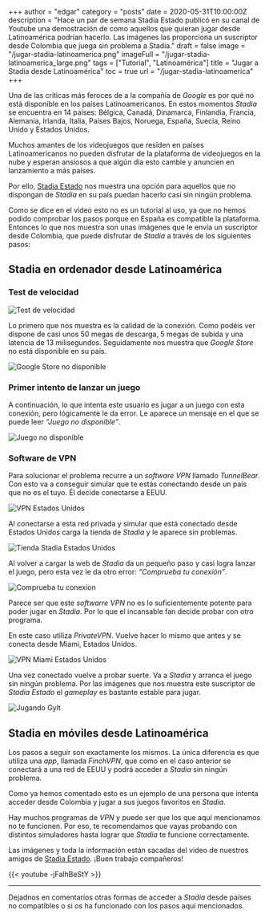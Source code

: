 +++
author = "edgar"
category = "posts"
date = 2020-05-31T10:00:00Z
description = "Hace un par de semana Stadia Estado publicó en su canal de Youtube una demostración de como aquellos que quieran jugar desde Latinoamérica podrían hacerlo. Las imágenes las proporciona un suscriptor desde Colombia que juega sin problema a Stadia."
draft = false
image = "/jugar-stadia-latinoamerica.png"
imageFull = "/jugar-stadia-latinoamerica_large.png"
tags = ["Tutorial", "Latinoamérica"]
title = "Jugar a Stadia desde Latinoamérica"
toc = true
url = "/jugar-stadia-latinoamerica"
+++

Una de las criticas más feroces de a la compañía de _Google_ es por qué no está disponible en los países Latinoamericanos. En estos momentos _Stadia_ se encuentra en 14 países: Bélgica, Canadá, Dinamarca, Finlandia, Francia, Alemania, Irlanda, Italia, Países Bajos, Noruega, España, Suecia, Reino Unido y Estados Unidos.

Muchos amantes de los videojuegos que residen en países Latinoamericanos no pueden disfrutar de la plataforma de videojuegos en la nube y esperan ansiosos a que algún día esto cambie y anuncien en lanzamiento a más países.

Por ello, <a class="u-anchor" href="https://www.youtube.com/channel/UCefxyczbPmjTe7t0nTiqQ7w" target="_blank" rel="nofollow noopener">Stadia Estado</a> nos muestra una opción para aquellos que no dispongan de _Stadia_ en su país puedan hacerlo casi sin ningún problema.

Como se dice en el video esto no es un tutorial al uso, ya que no hemos podido comprobar los pasos porque en España es compatible la plataforma. Entonces lo que nos muestra son unas imágenes que le envía un suscriptor desde Colombia, que puede disfrutar de _Stadia_ a través de los siguientes pasos:

## Stadia en ordenador desde Latinoamérica

### Test de velocidad

<img class="u-borderImage u-lazyload lazyload" loading="lazy" data-src="/jugar-stadia-latinoamerica/test-velocidad.png" alt="Test de velocidad" title="Test de velocidad" />

Lo primero que nos muestra es la calidad de la conexión. Como podéis ver dispone de casi unos 50 megas de descarga, 5 megas de subida y una latencia de 13 milisegundos. Seguidamente nos muestra que _Google Store_ no está disponible en su país.

<img class="u-borderImage u-lazyload lazyload" loading="lazy" data-src="/jugar-stadia-latinoamerica/google-store-no-disponible.png" alt="Google Store no disponible" title="Google Store no disponible" />

### Primer intento de lanzar un juego

A continuación, lo que intenta este usuario es jugar a un juego con esta conexión, pero lógicamente le da error. Le aparece un mensaje en el que se puede leer _”Juego no disponible”_.

<img class="u-borderImage u-lazyload lazyload" loading="lazy" data-src="/jugar-stadia-latinoamerica/juego-no-disponible.png" alt="Juego no disponible" title="Juego no disponible" />

### Software de VPN

Para solucionar el problema recurre a un _software VPN_  llamado _TunnelBear_. Con esto va a conseguir simular que te estás conectando desde un país que no es el tuyo. Él decide conectarse a EEUU. 

<img class="u-borderImage u-lazyload lazyload" loading="lazy" data-src="/jugar-stadia-latinoamerica/vpn-estados-unidos.png" alt="VPN Estados Unidos" title="VPN Estados Unidos" />

Al conectarse a esta red privada y simular que está conectado desde Estados Unidos carga la tienda de _Stadia_ y le aparece sin problemas.

<img class="u-borderImage u-lazyload lazyload" loading="lazy" data-src="/jugar-stadia-latinoamerica/tienda-stadia-estados-unidos.png" alt="Tienda Stadia Estados Unidos" title="Tienda Stadia Estados Unidos" />

Al volver a cargar la web de _Stadia_ da un pequeño paso y casi logra lanzar el juego, pero esta vez le da otro error: _“Comprueba tu conexión”_.

<img class="u-borderImage u-lazyload lazyload" loading="lazy" data-src="/jugar-stadia-latinoamerica/comprueba-tu-conexion.png" alt="Comprueba tu conexion" title="Comprueba tu conexion" />

Parece ser que este _softwarre VPN_ no es lo suficientemente potente para poder jugar en _Stadia_. Por lo que el incansable fan decide probar con otro programa.

En este caso utiliza _PrivateVPN_. Vuelve hacer lo mismo que antes y se conecta desde Miami, Estados Unidos.

<img class="u-borderImage u-lazyload lazyload" loading="lazy" data-src="/jugar-stadia-latinoamerica/vpn-miami-estados-unidos.png" alt="VPN Miami Estados Unidos" title="VPN Miami Estados Unidos" />

Una vez conectado vuelve a probar suerte. Va a _Stadia_ y arranca el juego sin ningún problema. Por las imágenes que nos muestra este suscriptor de _Stadia Estado_ el _gameplay_ es bastante estable para jugar.

<img class="u-borderImage u-lazyload lazyload" loading="lazy" data-src="/jugar-stadia-latinoamerica/jugando-gylt.png" alt="Jugando Gylt" title="Jugando Gylt" />

## Stadia en móviles desde Latinoamérica 

Los pasos a seguir son exactamente los mismos. La única diferencia es que utiliza una _app_, llamada _FinchVPN_, que como en el caso anterior se conectará a una red de EEUU y podrá acceder a _Stadia_ sin ningún problema.

Como ya hemos comentado esto es un ejemplo de una persona que intenta acceder desde Colombia y jugar a sus juegos favoritos en _Stadia_.

Hay muchos programas de _VPN_ y puede ser que los que aquí mencionamos no te funcionen. Por eso, te recomendamos que vayas probando con distintos simuladores hasta lograr que _Stadia_ te funcione correctamente.

Las imágenes y toda la información están sacadas del video de nuestros amigos de <a class="u-anchor" href="https://www.youtube.com/watch?v=-jFalhBeStY" target="_blank" rel="nofollow noopener">Stadia Estado</a>. ¡Buen trabajo compañeros!

<div class="u-youtube">
  {{< youtube -jFalhBeStY >}}
</div>

___
Dejadnos en comentarios otras formas de acceder a _Stadia_ desde países no compatibles o si os ha funcionado con los pasos aquí mencionados.
